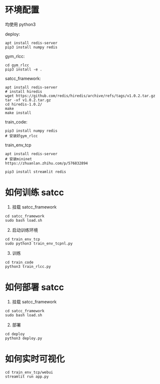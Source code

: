 # 环境配置

均使用 python3

deploy:

```
apt install redis-server
pip3 install numpy redis
```

gym_rlcc:

```
cd gym_rlcc
pip3 install -e .
```

satcc_framework:

```
apt install redis-server
# install hiredis
wget https://github.com/redis/hiredis/archive/refs/tags/v1.0.2.tar.gz
tar -xf v1.0.2.tar.gz
cd hiredis-1.0.2/
make
make install
```

train_code:

```
pip3 install numpy redis
# 安装好gym_rlcc
```

train_env_tcp

```
apt install redis-server
# 安装mininet
https://zhuanlan.zhihu.com/p/576832894

pip3 install streamlit redis
```

# 如何训练 satcc

1. 挂载 satcc_framework

```
cd satcc_framework
sudo bash load.sh
```

2. 启动训练环境

```
cd train_env_tcp
sudo python3 train_env_tcpnl.py
```

3. 训练

```
cd train_code
python3 train_rlcc.py
```

# 如何部署 satcc

1. 挂载 satcc_framework

```
cd satcc_framework
sudo bash load.sh
```

2. 部署

```
cd deploy
python3 deploy.py
```

# 如何实时可视化

```
cd train_env_tcp/webui
streamlit run app.py
```
